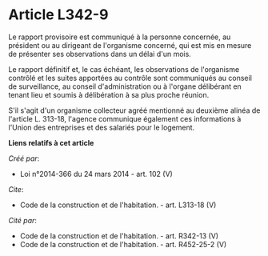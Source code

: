 # Article L342-9

Le rapport provisoire est communiqué à la personne concernée, au président ou au dirigeant de l'organisme concerné, qui est
mis en mesure de présenter ses observations dans un délai d'un mois. 

Le rapport définitif et, le cas échéant, les observations de l'organisme contrôlé et les suites apportées au contrôle sont
communiqués au conseil de surveillance, au conseil d'administration ou à l'organe délibérant en tenant lieu et soumis à
délibération à sa plus proche réunion. 

S'il s'agit d'un organisme collecteur agréé mentionné au deuxième alinéa de l'article L. 313-18, l'agence communique
également ces informations à l'Union des entreprises et des salariés pour le logement.

**Liens relatifs à cet article**

_Créé par_:

  - Loi n°2014-366 du 24 mars 2014 - art. 102 (V)

_Cite_:

  - Code de la construction et de l'habitation. - art. L313-18 (V)

_Cité par_:

  - Code de la construction et de l'habitation. - art. R342-13 (V)
  - Code de la construction et de l'habitation. - art. R452-25-2 (V)

